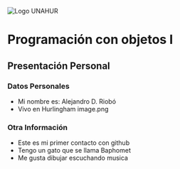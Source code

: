 ![Logo UNAHUR](./UNAHUR.png)

# Programación con objetos I
## Presentación Personal

### Datos Personales
- Mi nombre es: Alejandro D. Riobó
- Vivo en Hurlingham
image.png



### Otra Información
- Este es mi primer contacto con github
- Tengo un gato que se llama Baphomet
- Me gusta dibujar escuchando musica

